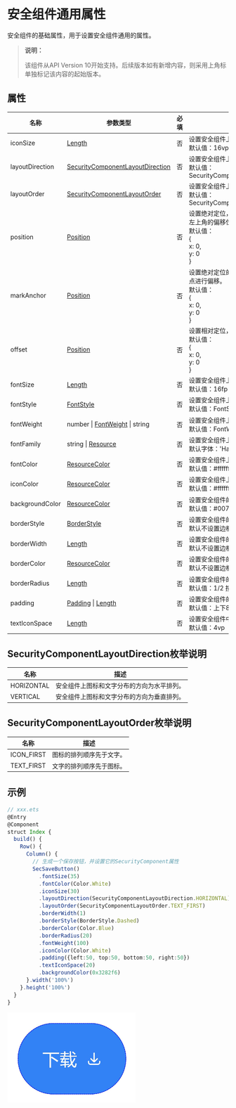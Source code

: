 # 安全组件通用属性

安全组件的基础属性，用于设置安全组件通用的属性。

> **说明：**
>
> 该组件从API Version 10开始支持。后续版本如有新增内容，则采用上角标单独标记该内容的起始版本。

## 属性

| 名称          | 参数类型   | 必填   | 描述                                       |
| ----------- | ------ | ---- | ---------------------------------------- |
| iconSize          | [Length](ts-types.md#length) | 否  | 设置安全组件上图标的尺寸。<br/> 默认值：16vp         |
| layoutDirection        | [SecurityComponentLayoutDirection](#securitycomponentlayoutdirection枚举说明) | 否    | 设置安全组件上图标和文字分布的方向。 <br/> 默认值：SecurityComponentLayoutDirection.HORIZONTAL|
| layoutOrder | [SecurityComponentLayoutOrder](#securitycomponentlayoutorder枚举说明) | 否    | 设置安全组件上图标和文字分布的顺序。 <br/> 默认值：SecurityComponentLayoutOrder.ICON_FIRST|
| position | [Position](ts-types.md#position8) | 否    | 设置绝对定位，设置安全组件的左上角相对于父容器左上角的偏移位置。<br/> 默认值：<br/>{ <br/>x: 0,<br/>y: 0<br/>} |
| markAnchor | [Position](ts-types.md#position8) | 否    | 设置绝对定位的锚点，以安全组件的左上角作为基准点进行偏移。<br/> 默认值：<br/>{ <br/>x: 0,<br/>y: 0<br/>} |
| offset | [Position](ts-types.md#position8) | 否    | 设置相对定位，安全组件相对于自身的偏移量。<br/> 默认值：<br/>{ <br/>x: 0,<br/>y: 0<br/>} |
| fontSize | [Length](ts-types.md#length) | 否    | 设置安全组件上文字的尺寸。<br/> 默认值：16fp |
| fontStyle | [FontStyle](ts-appendix-enums.md#fontstyle) | 否    | 设置安全组件上文字的样式。<br/> 默认值：FontStyle.Normal  |
| fontWeight | number \| [FontWeight](ts-appendix-enums.md#fontweight) \| string | 否   | 设置安全组件上文字粗细。 <br/> 默认值：FontWeight.Medium |
| fontFamily | string \| [Resource](ts-types.md#resource类型) | 否    | 设置安全组件上文字的字体。 <br/>默认字体：'HarmonyOS Sans' |
| fontColor | [ResourceColor](ts-types.md#resourcecolor) | 否    | 设置安全组件上文字的颜色。<br/> 默认值：#ffffffff |
| iconColor | [ResourceColor](ts-types.md#resourcecolor) | 否    | 设置安全组件上图标的颜色。<br/> 默认值：#ffffffff |
| backgroundColor | [ResourceColor](ts-types.md#resourcecolor) | 否    | 设置安全组件的背景颜色。 <br/> 默认值：#007dff  |
| borderStyle | [BorderStyle](ts-appendix-enums.md#borderstyle) | 否    | 设置安全组件的边框的样式。  <br/> 默认不设置边框样式  |
| borderWidth | [Length](ts-types.md#length) | 否    | 设置安全组件的边框的宽度。 <br/> 默认不设置边框宽度   |
| borderColor | [ResourceColor](ts-types.md#resourcecolor) | 否    | 设置安全组件的边框的颜色。 <br/> 默认不设置边框颜色  |
| borderRadius | [Length](ts-types.md#length) | 否    | 设置安全组件的边框圆角半径。<br/> 默认值：1/2 按钮整高       |
| padding | [Padding](ts-types.md#padding) \| [Length](ts-types.md#length) | 否    | 设置安全组件的内边距。 <br/> 默认值：上下8vp, 左右24vp |
| textIconSpace | [Length](ts-types.md#length) | 否    | 设置安全组件中图标和文字的间距。  <br/> 默认值：4vp      |

## SecurityComponentLayoutDirection枚举说明

| 名称                | 描述               |
| ------------------- | ------------------ |
| HORIZONTAL   | 安全组件上图标和文字分布的方向为水平排列。 |
| VERTICAL | 安全组件上图标和文字分布的方向为垂直排列。 |

## SecurityComponentLayoutOrder枚举说明

| 名称                | 描述               |
| ------------------- | ------------------ |
| ICON_FIRST   | 图标的排列顺序先于文字。 |
| TEXT_FIRST | 文字的排列顺序先于图标。 |

## 示例

```ts
// xxx.ets
@Entry
@Component
struct Index {
  build() {
    Row() {
      Column() {
        // 生成一个保存按钮，并设置它的SecurityComponent属性
        SecSaveButton()
          .fontSize(35)
          .fontColor(Color.White)
          .iconSize(30)
          .layoutDirection(SecurityComponentLayoutDirection.HORIZONTAL)
          .layoutOrder(SecurityComponentLayoutOrder.TEXT_FIRST)
          .borderWidth(1)
          .borderStyle(BorderStyle.Dashed)
          .borderColor(Color.Blue)
          .borderRadius(20)
          .fontWeight(100)
          .iconColor(Color.White)
          .padding({left:50, top:50, bottom:50, right:50})
          .textIconSpace(20)
          .backgroundColor(0x3282f6)
      }.width('100%')
    }.height('100%')
  }
}
```

![securitycomponent1](figures/securitycomponent1.png)

